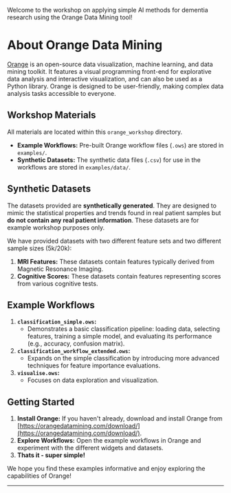 Welcome to the workshop on applying simple AI methods for dementia research using the Orange Data Mining tool!

# About Orange Data Mining
[Orange](https://orangedatamining.com/) is an open-source data visualization, machine learning, and data mining toolkit. It features a visual programming front-end for explorative data analysis and interactive visualization, and can also be used as a Python library. Orange is designed to be user-friendly, making complex data analysis tasks accessible to everyone.

## Workshop Materials
All materials are located within this `orange_workshop` directory.
 
* **Example Workflows:** Pre-built Orange workflow files (`.ows`) are stored in `examples/`.
* **Synthetic Datasets:** The synthetic data files (`.csv`) for use in the workflows are stored in `examples/data/`.

## Synthetic Datasets
The datasets provided are **synthetically generated**. They are designed to mimic the statistical properties and trends found in real patient samples but **do not contain any real patient information**. These datasets are for example workshop purposes only.

We have provided datasets with two different feature sets and two different sample sizes (5k/20k):
1.  **MRI Features:** These datasets contain features typically derived from Magnetic Resonance Imaging.
2.  **Cognitive Scores:** These datasets contain features representing scores from various cognitive tests.

## Example Workflows
1.  **`classification_simple.ows`:**
    * Demonstrates a basic classification pipeline: loading data, selecting features, training a simple model, and evaluating its performance (e.g., accuracy, confusion matrix).
2.  **`classification_workflow_extended.ows`:**
    * Expands on the simple classification by introducing more advanced techniques for feature importance evaluations. 
3.  **`visualise.ows`:**
    * Focuses on data exploration and visualization.

## Getting Started
1.  **Install Orange:** If you haven't already, download and install Orange from [https://orangedatamining.com/download/](https://orangedatamining.com/download/).
2.  **Explore Workflows:** Open the example workflows in Orange and experiment with the different widgets and datasets.
3.  **Thats it - super simple!**

We hope you find these examples informative and enjoy exploring the capabilities of Orange!

---
